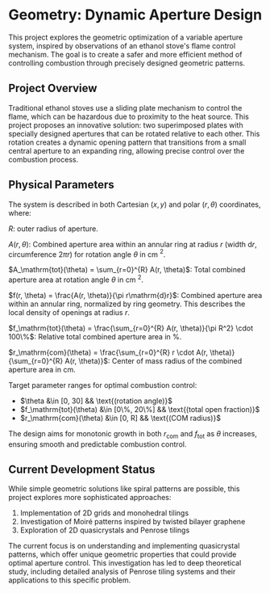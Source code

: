 # Geometry: Dynamic Aperture Design

This project explores the geometric optimization of a variable aperture system, inspired by observations of an ethanol stove's flame control mechanism. The goal is to create a safer and more efficient method of controlling combustion through precisely designed geometric patterns.

## Project Overview

Traditional ethanol stoves use a sliding plate mechanism to control the flame, which can be hazardous due to proximity to the heat source. This project proposes an innovative solution: two superimposed plates with specially designed apertures that can be rotated relative to each other. This rotation creates a dynamic opening pattern that transitions from a small central aperture to an expanding ring, allowing precise control over the combustion process.

## Physical Parameters

The system is described in both Cartesian $(x,y)$ and polar $(r,\theta)$ coordinates, where:

$R$: outer radius of aperture.

$A(r, \theta)$: Combined aperture area within an annular ring at radius $r$ (width $\mathrm{d}r$, circumference $2\pi r$) for rotation angle $\theta$ in cm $^2$.

$A_\mathrm{tot}(\theta) = \sum_{r=0}^{R} A(r, \theta)$: Total combined aperture area at rotation angle $\theta$ in cm $^2$.

$f(r, \theta) = \frac{A(r, \theta)}{\pi r\mathrm{d}r}$: Combined aperture area within an annular ring, normalized by ring geometry. This describes the local density of openings at radius $r$.

$f_\mathrm{tot}(\theta) = \frac{\sum_{r=0}^{R} A(r, \theta)}{\pi R^2} \cdot 100\%$: Relative total combined aperture area in $\%$.

$r_\mathrm{com}(\theta) = \frac{\sum_{r=0}^{R} r \cdot A(r, \theta)}{\sum_{r=0}^{R} A(r, \theta)}$: Center of mass radius of the combined aperture area in cm.

Target parameter ranges for optimal combustion control:
- $\theta &\in [0, 30] && \text{(rotation angle)}$
- $f_\mathrm{tot}(\theta) &\in [0\%, 20\%] && \text{(total open fraction)}$
- $r_\mathrm{com}(\theta) &\in [0, R] && \text{(COM radius)}$

The design aims for monotonic growth in both $r_\mathrm{com}$ and $f_\mathrm{tot}$ as $\theta$ increases, ensuring smooth and predictable combustion control.

## Current Development Status

While simple geometric solutions like spiral patterns are possible, this project explores more sophisticated approaches:

1. Implementation of 2D grids and monohedral tilings
2. Investigation of Moiré patterns inspired by twisted bilayer graphene
3. Exploration of 2D quasicrystals and Penrose tilings

The current focus is on understanding and implementing quasicrystal patterns, which offer unique geometric properties that could provide optimal aperture control. This investigation has led to deep theoretical study, including detailed analysis of Penrose tiling systems and their applications to this specific problem.